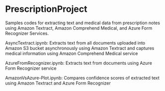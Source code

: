 # PrescriptionProject

Samples codes for extracting text and medical data from prescription notes using Amazon Textract, Amazon Comprehend Medical, and Azure Form Recognizer Services.

AsyncTextract.ipynb: Extracts text from all documents uploaded into Amazon S3 bucket asynchronously using Amazon Textract and captures medical information using Amazon Comprehend Medical service

AzureFromRecognizer.ipynb:  Extracts text from documents using Azure Form Recognizer service

AmazonVsAzure-Plot.ipynb: Compares confidence scores of extracted text using Amazon Textract and Azure Form Recognizer
